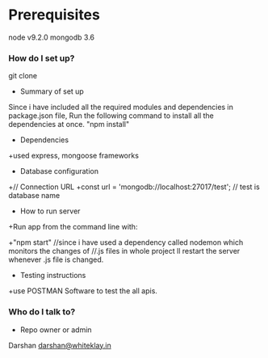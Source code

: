 # Prerequisites
node v9.2.0
mongodb 3.6

### How do I set up? ###
git clone <remote repository url>

* Summary of set up

Since i have included all the required modules and dependencies in package.json file, Run the following command to install all the dependencies at once.
"npm install"

* Dependencies

+used express, mongoose frameworks

* Database configuration

+// Connection URL
+const url = 'mongodb://localhost:27017/test'; // test is database name

* How to run server

+Run app from the command line with:

+"npm start" //since i have used a dependency called nodemon which monitors the changes of
			//.js files in whole project ll restart the server whenever .js file is changed. 

*  Testing instructions

+use POSTMAN Software to test the all apis.

### Who do I talk to? ###

* Repo owner or admin

Darshan 
darshan@whiteklay.in